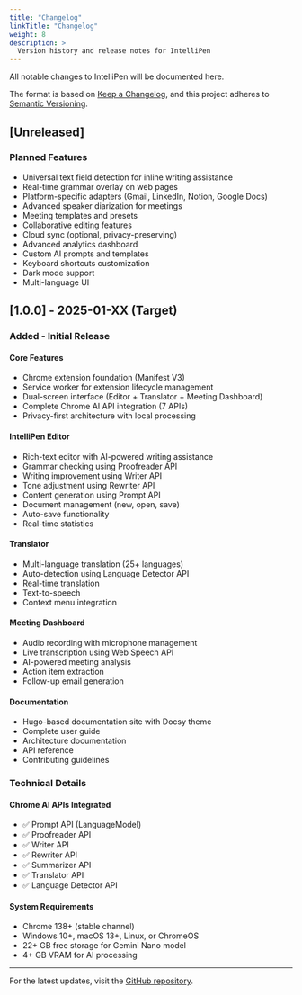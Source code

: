 ```yaml
---
title: "Changelog"
linkTitle: "Changelog"
weight: 8
description: >
  Version history and release notes for IntelliPen
---
```


All notable changes to IntelliPen will be documented here.

The format is based on [Keep a Changelog](https://keepachangelog.com/en/1.0.0/),
and this project adheres to [Semantic Versioning](https://semver.org/spec/v2.0.0.html).

## [Unreleased]

### Planned Features
- Universal text field detection for inline writing assistance
- Real-time grammar overlay on web pages
- Platform-specific adapters (Gmail, LinkedIn, Notion, Google Docs)
- Advanced speaker diarization for meetings
- Meeting templates and presets
- Collaborative editing features
- Cloud sync (optional, privacy-preserving)
- Advanced analytics dashboard
- Custom AI prompts and templates
- Keyboard shortcuts customization
- Dark mode support
- Multi-language UI

## [1.0.0] - 2025-01-XX (Target)

### Added - Initial Release

#### Core Features
- Chrome extension foundation (Manifest V3)
- Service worker for extension lifecycle management
- Dual-screen interface (Editor + Translator + Meeting Dashboard)
- Complete Chrome AI API integration (7 APIs)
- Privacy-first architecture with local processing

#### IntelliPen Editor
- Rich-text editor with AI-powered writing assistance
- Grammar checking using Proofreader API
- Writing improvement using Writer API
- Tone adjustment using Rewriter API
- Content generation using Prompt API
- Document management (new, open, save)
- Auto-save functionality
- Real-time statistics

#### Translator
- Multi-language translation (25+ languages)
- Auto-detection using Language Detector API
- Real-time translation
- Text-to-speech
- Context menu integration

#### Meeting Dashboard
- Audio recording with microphone management
- Live transcription using Web Speech API
- AI-powered meeting analysis
- Action item extraction
- Follow-up email generation

#### Documentation
- Hugo-based documentation site with Docsy theme
- Complete user guide
- Architecture documentation
- API reference
- Contributing guidelines

### Technical Details

#### Chrome AI APIs Integrated
- ✅ Prompt API (LanguageModel)
- ✅ Proofreader API
- ✅ Writer API
- ✅ Rewriter API
- ✅ Summarizer API
- ✅ Translator API
- ✅ Language Detector API

#### System Requirements
- Chrome 138+ (stable channel)
- Windows 10+, macOS 13+, Linux, or ChromeOS
- 22+ GB free storage for Gemini Nano model
- 4+ GB VRAM for AI processing

---

For the latest updates, visit the [GitHub repository](https://github.com/vietanhdev/IntelliPen).

